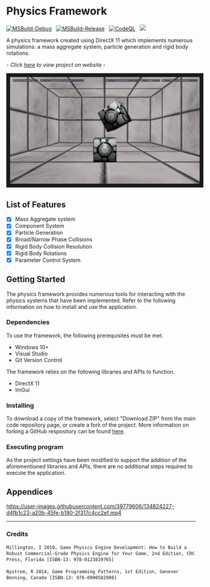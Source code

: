 # Physics Framework

[![MSBuild-Debug](https://github.com/kyle-robinson/physics-framework/actions/workflows/msbuild-debug.yml/badge.svg)](https://github.com/kyle-robinson/physics-framework/actions/workflows/msbuild-debug.yml)
&nbsp;
[![MSBuild-Release](https://github.com/kyle-robinson/physics-framework/actions/workflows/msbuild-release.yml/badge.svg)](https://github.com/kyle-robinson/physics-framework/actions/workflows/msbuild-release.yml)
&nbsp;
[![CodeQL](https://github.com/kyle-robinson/physics-framework/actions/workflows/codeql.yml/badge.svg)](https://github.com/kyle-robinson/physics-framework/actions/workflows/codeql.yml)
&nbsp;
<img src="https://img.shields.io/static/v1?label=University&message=Year 2&color=49a1e5&style=flat&logo=nintendogamecube&logoColor=CCCCCC" />

A physics framework created using DirectX 11 which implements numerous simulations: a mass aggregate system, particle generation and rigid body rotations.

*- Click <a href="https://kyle-robinson.github.io/html/directx-physics" target="_blank">here</a> to view project on website -*

<img src="physics-framework.png" alt="Physics Framework Thumbnail" border="10" />

## List of Features

- [x] Mass Aggregate system
- [x] Component System
- [x] Particle Generation
- [x] Broad/Narrow Phase Collisions
- [x] Rigid Body Collision Resolution
- [x] Rigid Body Rotations
- [x] Parameter Control System

## Getting Started

The physics framework provides numerous tools for interacting with the physics systems that have been implemented. Refer to the following information on how to install and use the application.

### Dependencies
To use the framework, the following prerequisites must be met.
* Windows 10+
* Visual Studio
* Git Version Control

The framework relies on the following libraries and APIs to function.
* DirectX 11
* ImGui

### Installing

To download a copy of the framework, select "Download ZIP" from the main code repository page, or create a fork of the project. More information on forking a GitHub respository can be found [here](https://www.youtube.com/watch?v=XTolZqmZq6s).

### Executing program

As the project settings have been modified to support the addition of the aforementioned libraries and APIs, there are no additional steps required to execute the application.

## Appendices

https://user-images.githubusercontent.com/39779606/134824227-d4fb1c23-a20b-45fe-b190-2f317c4cc2ef.mp4

---

### Credits
	
	Millington, I 2010, Game Physics Engine Development: How to Build a Robust Commercial-Grade Physics Engine for Your Game, 2nd Edition, CRC Press, Florida [ISBN-13: 978-0123819765]
	
	Nystrom, R 2014, Game Programming Patterns, 1st Edition, Genever Benning, Canada [ISBN-13: 978-0990582908]
